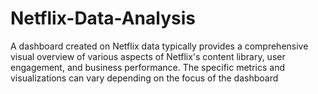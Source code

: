 # Netflix-Data-Analysis
A dashboard created on Netflix data typically provides a comprehensive visual overview of various aspects of Netflix's content library, user engagement, and business performance. The specific metrics and visualizations can vary depending on the focus of the dashboard
